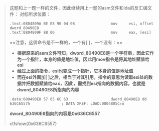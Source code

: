 > 这题和上一题一样的文件，因此继续用上一题的asm文件和ida的反汇编文件：
> 对标所求位置：
>
> ```assembly
> .text:0804809A BE E8 90 04 08                mov     esi, offset dword_80490E8
> .text:0804809F 8B 06                         mov     eax, [esi]
> ```
>
> ==注意，这俩命令是不一样的，一个有[ ]，一个没有：==
>
> - **根据原来的asm文件可知，dword_80490E8是一个字符串，因此它作为一个指针，本身的值是地址值，因此用mov指令是将其地址赋值给esi**
> - **经过上面的指令，esi也变成一个指针，它本身的值是地址值**
> - **而在esi外面加[ ]之后，相当于对其引用，指令的意思为读取esi处的数据并把数据赋值给eax，因此，需找到esi指向的数据内容，也就是dword_80490E8所指向的内容**
>
> ```assembly
> .data:080490E8 57 65 6C 63                   dword_80490E8 dd 636C6557h              ; DATA XREF: LOAD:0804805C↑o
> ```
>
> **dword_80490E8指向的内容是0x636C6557**
>
> ctfshow{0x636C6557}